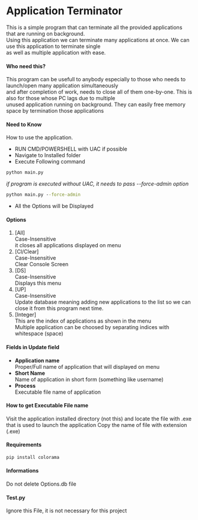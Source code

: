 # Application Terminator

This is a simple program that can terminate all the provided applications that are running on background.  
Using this application we can terminate many applications at once. We can use this application to terminate single  
as well as multiple application with ease.

#### Who need this?
This program can be usefull to anybody especially to those who needs to launch/open many application simultaneously  
and after completion of work, needs to close all of them one-by-one. This is also for those whose PC lags due to multiple  
unused application running on background. They can easily free memory space by termination those applications

#### Need to Know  
How to use the application.  
* RUN CMD/POWERSHELL with UAC if possible  
* Navigate to Installed folder  
* Execute Following command  
````cmd
python main.py
````
_if program is executed without UAC, it needs to pass --force-admin option_
````cmd
python main.py --force-admin
````
* All the Options will be Displayed

#### Options
1. [All]  
    Case-Insensitive  
        it closes all applications displayed on menu  
2. [Cl/Clear]  
    Case-Insensitive  
        Clear Console Screen  
3. [DS]  
    Case-Insensitive  
    Displays this menu  
4. [UP]  
    Case-Insensitive  
    Update database meaning adding new applications to the list so we can close it from this program next time.  
5. [Integer]  
    This are the index of applications as shown in the menu  
    Multiple application can be choosed by separating indices with whitespace (space)  

#### Fields in Update field
* **Application name**  
Proper/Full name of application that will displayed on menu
* **Short Name**  
Name of application in short form (something like username)
* **Process**  
Executable file name of application

#### How to get Executable File name
Visit the application installed directory (not this) and locate the file with .exe that is used to launch the application
Copy the name of file with extension (.exe)

#### Requirements
````cmd
pip install colorama
````

#### Informations
Do not delete Options.db file
#### Test.py
Ignore this File, it is not necessary for this project